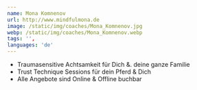 ```yaml
---
name: Mona Komnenov
url: http://www.mindfulmona.de
image: /static/img/coaches/Mona_Komnenov.jpg
webp: /static/img/coaches/Mona_Komnenov.webp
tags: '',
languages: 'de'
---
```


<ul><li>Traumasensitive Achtsamkeit für Dich &amp;. deine ganze Familie</li><li>Trust Technique Sessions für dein Pferd &amp; Dich</li><li>Alle Angebote sind Online &amp; Offline buchbar</li></ul>